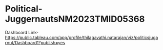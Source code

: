 # Political-JuggernautsNM2023TMID05368
Dashboard Link-https://public.tableau.com/app/profile/thilagavathi.natarajan/viz/politicsjugarnut/Dashboard1?publish=yes
